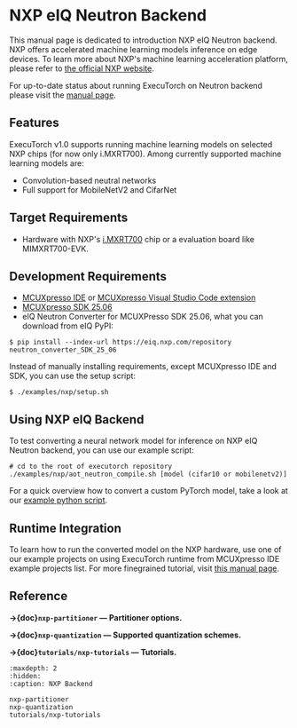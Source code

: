 # NXP eIQ Neutron Backend

This manual page is dedicated to introduction NXP eIQ Neutron backend.
NXP offers accelerated machine learning models inference on edge devices.
To learn more about NXP's machine learning acceleration platform, please refer to [the official NXP website](https://www.nxp.com/applications/technologies/ai-and-machine-learning:MACHINE-LEARNING).

<div class="admonition tip">
For up-to-date status about running ExecuTorch on Neutron backend please visit the <a href="https://github.com/pytorch/executorch/blob/main/backends/nxp/README.md">manual page</a>.
</div>

## Features


ExecuTorch v1.0 supports running machine learning models on selected NXP chips (for now only i.MXRT700).
Among currently supported machine learning models are:
- Convolution-based neutral networks
- Full support for MobileNetV2 and CifarNet

## Target Requirements

- Hardware with NXP's [i.MXRT700](https://www.nxp.com/products/i.MX-RT700) chip or a evaluation board like MIMXRT700-EVK. 

## Development Requirements

- [MCUXpresso IDE](https://www.nxp.com/design/design-center/software/development-software/mcuxpresso-software-and-tools-/mcuxpresso-integrated-development-environment-ide:MCUXpresso-IDE) or [MCUXpresso Visual Studio Code extension](https://www.nxp.com/design/design-center/software/development-software/mcuxpresso-software-and-tools-/mcuxpresso-for-visual-studio-code:MCUXPRESSO-VSC)
- [MCUXpresso SDK 25.06](https://mcuxpresso.nxp.com/mcuxsdk/25.06.00/html/index.html)
- eIQ Neutron Converter for MCUXPresso SDK 25.06, what you can download from eIQ PyPI: 

```commandline
$ pip install --index-url https://eiq.nxp.com/repository neutron_converter_SDK_25_06
```

Instead of manually installing requirements, except MCUXpresso IDE and SDK, you can use the setup script: 
```commandline
$ ./examples/nxp/setup.sh
```

## Using NXP eIQ Backend

To test converting a neural network model for inference on NXP eIQ Neutron backend, you can use our example script:

```shell
# cd to the root of executorch repository
./examples/nxp/aot_neutron_compile.sh [model (cifar10 or mobilenetv2)]
```

For a quick overview how to convert a custom PyTorch model, take a look at our [example python script](https://github.com/pytorch/executorch/tree/release/1.0/examples/nxp/aot_neutron_compile.py).


## Runtime Integration

To learn how to run the converted model on the NXP hardware, use one of our example projects on using ExecuTorch runtime from MCUXpresso IDE example projects list.
For more finegrained tutorial, visit [this manual page](https://mcuxpresso.nxp.com/mcuxsdk/latest/html/middleware/eiq/executorch/docs/nxp/topics/example_applications.html).

## Reference

**→{doc}`nxp-partitioner` — Partitioner options.**

**→{doc}`nxp-quantization` — Supported quantization schemes.**

**→{doc}`tutorials/nxp-tutorials` — Tutorials.**

```{toctree}
:maxdepth: 2
:hidden:
:caption: NXP Backend

nxp-partitioner
nxp-quantization
tutorials/nxp-tutorials
```
